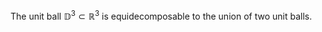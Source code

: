 The unit ball $\mathbb{D}^3 \subset \mathbb{R}^3$ is equidecomposable to the union of two unit balls.